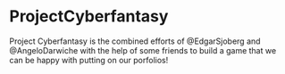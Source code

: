 # ProjectCyberfantasy

Project Cyberfantasy is the combined efforts of @EdgarSjoberg and @AngeloDarwiche with the help of some friends to build a game that we can be happy with putting on our porfolios!
